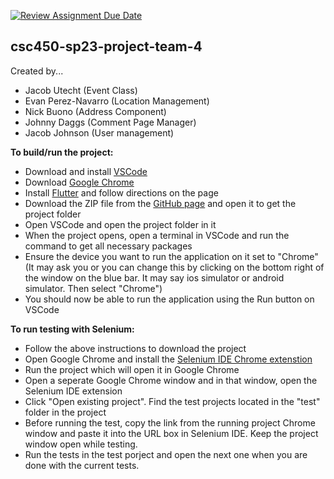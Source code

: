 [![Review Assignment Due Date](https://classroom.github.com/assets/deadline-readme-button-24ddc0f5d75046c5622901739e7c5dd533143b0c8e959d652212380cedb1ea36.svg)](https://classroom.github.com/a/t1dqGhBU)
## csc450-sp23-project-team-4
Created by...
- Jacob Utecht (Event Class) 
- Evan Perez-Navarro (Location Management)
- Nick Buono (Address Component)
- Johnny Daggs (Comment Page Manager)
- Jacob Johnson (User management)

**To build/run the project:**
- Download and install [VSCode](https://code.visualstudio.com/download)
- Download [Google Chrome](https://www.google.com/chrome/)
- Install [Flutter](https://docs.flutter.dev/get-started/install) and follow directions on the page
- Download the ZIP file from the [GitHub page](https://github.com/UNCW-CSC-450/csc450-sp23-project-team-4.git) and open it to get the project folder
- Open VSCode and open the project folder in it 
- When the project opens, open a terminal in VSCode and run the command <flutter pub get> to get all necessary packages
- Ensure the device you want to run the application on it set to "Chrome" (It may ask you or you can change this by clicking on the bottom right of the window on the blue bar. It may say ios simulator or android simulator. Then select "Chrome")
- You should now be able to run the application using the Run button on VSCode

**To run testing with Selenium:**
- Follow the above instructions to download the project 
- Open Google Chrome and install the [Selenium IDE Chrome extenstion](https://chrome.google.com/webstore/detail/selenium-ide/mooikfkahbdckldjjndioackbalphokd)
- Run the project which will open it in Google Chrome
- Open a seperate Google Chrome window and in that window, open the Selenium IDE extension 
- Click "Open existing project". Find the test projects located in the "test" folder in the project 
- Before running the test, copy the link from the running project Chrome window and paste it into the URL box in Selenium IDE. Keep the project window open while testing. 
- Run the tests in the test porject and open the next one when you are done with the current tests. 
